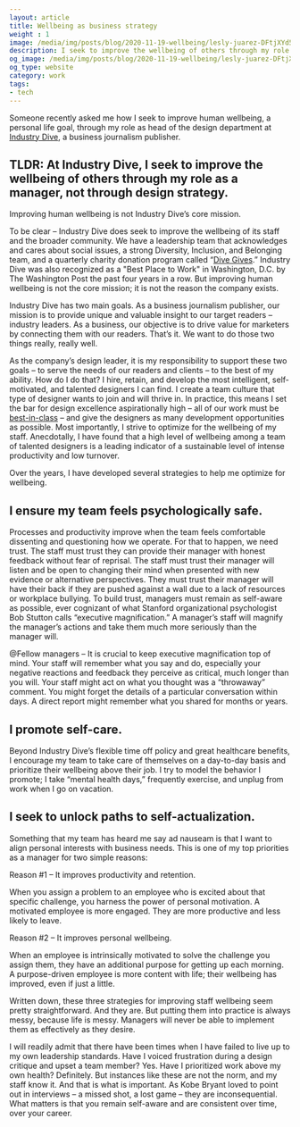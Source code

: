 ```yaml
---
layout: article
title: Wellbeing as business strategy
weight : 1
image: /media/img/posts/blog/2020-11-19-wellbeing/lesly-juarez-DFtjXYd5Pto-unsplash.jpg
description: I seek to improve the wellbeing of others through my role as a manager, not through design strategy.
og_image: /media/img/posts/blog/2020-11-19-wellbeing/lesly-juarez-DFtjXYd5Pto-unsplash.jpg
og_type: website
category: work
tags: 
- tech
---
```


Someone recently asked me how I seek to improve human wellbeing, a personal life goal, through my role as head of the design department at <a href="https://www.industrydive.com/">Industry Dive</a>, a business journalism publisher.

## TLDR: At Industry Dive, I seek to improve the wellbeing of others through my role as a manager, not through design strategy.

Improving human wellbeing is not Industry Dive’s core mission.

To be clear – Industry Dive does seek to improve the wellbeing of its staff and the broader community. We have a leadership team that acknowledges and cares about social issues, a strong Diversity, Inclusion, and Belonging team, and a quarterly charity donation program called “<a href="https://www.industrydive.com/dive-gives/">Dive Gives</a>.” Industry Dive was also recognized as a "Best Place to Work" in Washington, D.C. by The Washington Post the past four years in a row. But improving human wellbeing is not the core mission; it is not the reason the company exists.

Industry Dive has two main goals. As a business journalism publisher, our mission is to provide unique and valuable insight to our target readers – industry leaders. As a business, our objective is to drive value for marketers by connecting them with our readers. That’s it. We want to do those two things really, really well.

As the company’s design leader, it is my responsibility to support these two goals – to serve the needs of our readers and clients – to the best of my ability. How do I do that? I hire, retain, and develop the most intelligent, self-motivated, and talented designers I can find. I create a team culture that type of designer wants to join and will thrive in. In practice, this means I set the bar for design excellence aspirationally high – all of our work must be <a href="https://industrydive.design/corporate/2020/09/25/industry-dive-design-team-named-design-team-of-the-year-by-folio.html">best-in-class</a> – and give the designers as many development opportunities as possible. Most importantly, I strive to optimize for the wellbeing of my staff. Anecdotally, I have found that a high level of wellbeing among a team of talented designers is a leading indicator of a sustainable level of intense productivity and low turnover.

Over the years, I have developed several strategies to help me optimize for wellbeing.

## I ensure my team feels psychologically safe.
Processes and productivity improve when the team feels comfortable dissenting and questioning how we operate. For that to happen, we need trust. The staff must trust they can provide their manager with honest feedback without fear of reprisal. The staff must trust their manager will listen and be open to changing their mind when presented with new evidence or alternative perspectives. They must trust their manager will have their back if they are pushed against a wall due to a lack of resources or workplace bullying. To build trust, managers must remain as self-aware as possible, ever cognizant of what Stanford organizational psychologist Bob Stutton calls “executive magnification.” A manager’s staff will magnify the manager’s actions and take them much more seriously than the manager will.

@Fellow managers – It is crucial to keep executive magnification top of mind. Your staff will remember what you say and do, especially your negative reactions and feedback they perceive as critical, much longer than you will. Your staff might act on what you thought was a “throwaway” comment. You might forget the details of a particular conversation within days. A direct report might remember what you shared for months or years.

## I promote self-care.
Beyond Industry Dive’s flexible time off policy and great healthcare benefits, I encourage my team to take care of themselves on a day-to-day basis and prioritize their wellbeing above their job. I try to model the behavior I promote; I take “mental health days,” frequently exercise, and unplug from work when I go on vacation.

## I seek to unlock paths to self-actualization.
Something that my team has heard me say ad nauseam is that I want to align personal interests with business needs. This is one of my top priorities as a manager for two simple reasons:

Reason #1 – It improves productivity and retention.

When you assign a problem to an employee who is excited about that specific challenge, you harness the power of personal motivation. A motivated employee is more engaged. They are more productive and less likely to leave.

Reason #2 – It improves personal wellbeing.

When an employee is intrinsically motivated to solve the challenge you assign them, they have an additional purpose for getting up each morning. A purpose-driven employee is more content with life; their wellbeing has improved, even if just a little.

Written down, these three strategies for improving staff wellbeing seem pretty straightforward. And they are. But putting them into practice is always messy, because life is messy. Managers will never be able to implement them as effectively as they desire.

I will readily admit that there have been times when I have failed to live up to my own leadership standards. Have I voiced frustration during a design critique and upset a team member? Yes. Have I prioritized work above my own health? Definitely. But instances like these are not the norm, and my staff know it. And that is what is important. As Kobe Bryant loved to point out in interviews – a missed shot, a lost game – they are inconsequential. What matters is that you remain self-aware and are consistent over time, over your career.
